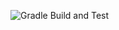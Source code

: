 ![Gradle Build and Test](https://github.com/sibkas/auto_hw_3/actions/workflows/gradle.yml/badge.svg)